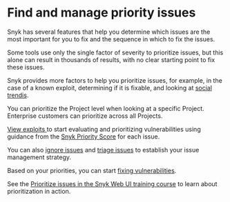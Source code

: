 # Find and manage priority issues

Snyk has several features that help you determine which issues are the most important for you to fix and the sequence in which to fix the issues.

Some tools use only the single factor of severity to prioritize issues, but this alone can result in thousands of results, with no clear starting point to fix these issues.

Snyk provides more factors to help you prioritize issues, for example, in the case of a known exploit, determining if it is fixable, and looking at [social trendis](../../manage-issues/priorities-for-fixing-issues/vulnerabilities-with-social-trends.md).

You can prioritize the Project level when looking at a specific Project. Enterprise customers can prioritize across all Projects.

[View exploits ](../../manage-issues/priorities-for-fixing-issues/view-exploits.md)to start evaluating and prioritizing vulnerabilities using guidance from the [Snyk Priority Score](../../manage-issues/priorities-for-fixing-issues/priority-score.md) for each issue.

You can also [ignore issues](ignore-issues.md) and [triage issues](../../manage-issues/priorities-for-fixing-issues/triage-for-issues.md) to establish your issue management strategy.

Based on your priorities, you can start [fixing vulnerabilities](../../scan-using-snyk/snyk-open-source/manage-vulnerabilities/).

See the [Prioritize issues in the Snyk Web UI training course](https://training.snyk.io/learn/video/prioritize-ui) to learn about prioritization in action.



